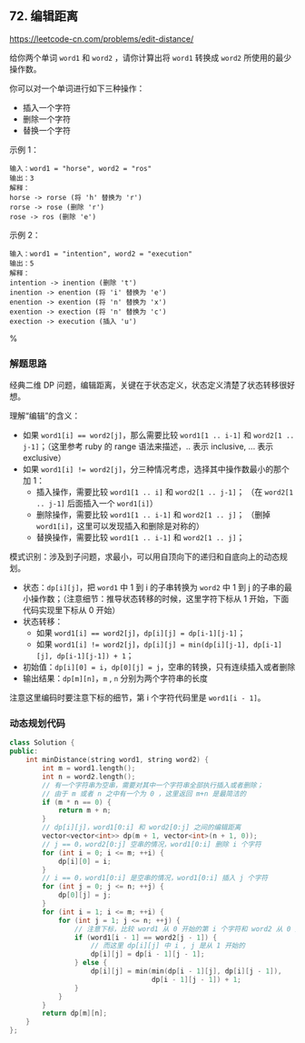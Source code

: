 ## 72. 编辑距离

https://leetcode-cn.com/problems/edit-distance/

给你两个单词 `word1` 和 `word2` ，请你计算出将 `word1` 转换成 `word2` 所使用的最少操作数。

你可以对一个单词进行如下三种操作：

- 插入一个字符
- 删除一个字符
- 替换一个字符

示例 1：

```
输入：word1 = "horse", word2 = "ros"
输出：3
解释：
horse -> rorse (将 'h' 替换为 'r')
rorse -> rose (删除 'r')
rose -> ros (删除 'e')
```

示例 2：

```
输入：word1 = "intention", word2 = "execution"
输出：5
解释：
intention -> inention (删除 't')
inention -> enention (将 'i' 替换为 'e')
enention -> exention (将 'n' 替换为 'x')
exention -> exection (将 'n' 替换为 'c')
exection -> execution (插入 'u')
```

%

### 解题思路

经典二维 DP 问题，编辑距离，关键在于状态定义，状态定义清楚了状态转移很好想。

理解“编辑”的含义：

- 如果 `word1[i] == word2[j]`，那么需要比较 `word1[1 .. i-1]` 和 `word2[1 .. j-1]`；（这里参考 ruby 的 range 语法来描述，.. 表示 inclusive, ... 表示 exclusive）
- 如果 `word1[i] != word2[j]`，分三种情况考虑，选择其中操作数最小的那个加 1：
  - 插入操作，需要比较 `word1[1 .. i]` 和 `word2[1 .. j-1]`； （在 `word2[1 .. j-1]` 后面插入一个 `word1[i]`）
  - 删除操作，需要比较 `word1[1 .. i-1]` 和 `word2[1 .. j]`； （删掉 `word1[i]`，这里可以发现插入和删除是对称的）
  - 替换操作，需要比较 `word1[1 .. i-1]` 和 `word2[1 .. j]`；

模式识别：涉及到子问题，求最小，可以用自顶向下的递归和自底向上的动态规划。

- 状态：`dp[i][j]`，把 `word1` 中 1 到 i 的子串转换为 `word2` 中 1 到 j 的子串的最小操作数；（注意细节：推导状态转移的时候，这里字符下标从 1 开始，下面代码实现里下标从 0 开始）
- 状态转移：
  - 如果 `word1[i] == word2[j]`，`dp[i][j] = dp[i-1][j-1]`；
  - 如果 `word1[i] != word2[j]`，`dp[i][j] = min(dp[i][j-1], dp[i-1][j], dp[i-1][j-1]) + 1`；
- 初始值：`dp[i][0] = i`，`dp[0][j] = j`，空串的转换，只有连续插入或者删除
- 输出结果：`dp[m][n]`，`m` , `n` 分别为两个字符串的长度

注意这里编码时要注意下标的细节，第 i 个字符代码里是 `word1[i - 1]`。

### 动态规划代码

```cpp
class Solution {
public:
    int minDistance(string word1, string word2) {
        int m = word1.length();
        int n = word2.length();
        // 有一个字符串为空串，需要对其中一个字符串全部执行插入或者删除；
        // 由于 m 或者 n 之中有一个为 0 ，这里返回 m+n 是最简洁的
        if (m * n == 0) {
            return m + n;
        }
        // dp[i][j]，word1[0:i] 和 word2[0:j] 之间的编辑距离
        vector<vector<int>> dp(m + 1, vector<int>(n + 1, 0));
        // j == 0，word2[0:j] 空串的情况，word1[0:i] 删除 i 个字符
        for (int i = 0; i <= m; ++i) {
            dp[i][0] = i;
        }
        // i == 0，word1[0:i] 是空串的情况，word1[0:i] 插入 j 个字符
        for (int j = 0; j <= n; ++j) {
            dp[0][j] = j;
        }
        for (int i = 1; i <= m; ++i) {
            for (int j = 1; j <= n; ++j) {
                // 注意下标，比较 word1 从 0 开始的第 i 个字符和 word2 从 0 开始的第 j 个字符
                if (word1[i - 1] == word2[j - 1]) {
                    // 而这里 dp[i][j] 中 i , j 是从 1 开始的
                    dp[i][j] = dp[i - 1][j - 1];
                } else {
                    dp[i][j] = min(min(dp[i - 1][j], dp[i][j - 1]),
                                   dp[i - 1][j - 1]) + 1;
                }
            }
        }
        return dp[m][n];
    }
};
```
